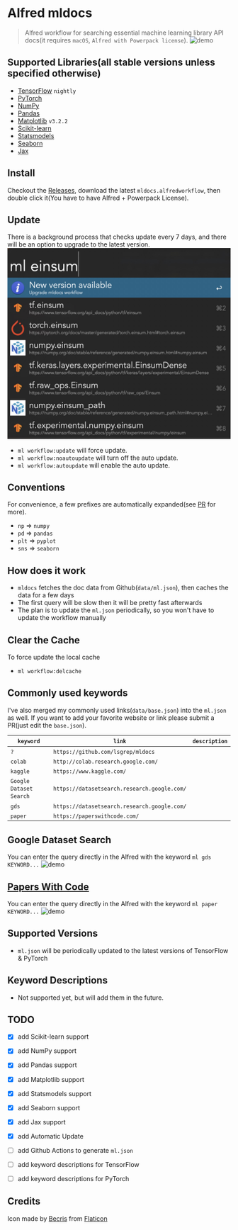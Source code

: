 # Alfred mldocs
> Alfred workflow for searching essential machine learning library API docs(it requires `macOS`, `Alfred with Powerpack license`).
![demo](https://raw.githubusercontent.com/lsgrep/mldocs/master/assets/mldocs.gif)

## Supported Libraries(all stable versions unless specified otherwise)
- [TensorFlow](https://www.tensorflow.org/api_docs/python/tf?hl=en) `nightly`
- [PyTorch](https://pytorch.org/docs/stable/index.html)
- [NumPy](https://numpy.org/doc/stable/reference/)
- [Pandas](https://pandas.pydata.org/docs/reference/index.html)
- [Matplotlib](https://matplotlib.org/3.2.2/api/index.html) `v3.2.2`
- [Scikit-learn](https://scikit-learn.org/stable/modules/classes.html)
- [Statsmodels](https://www.statsmodels.org/stable/index.html)
- [Seaborn](https://seaborn.pydata.org/api.html)
- [Jax](https://jax.readthedocs.io/en/latest/jax.html)

## Install
Checkout the [Releases](https://github.com/lsgrep/mldocs/releases), download the latest `mldocs.alfredworkflow`,
then double click it(You have to have Alfred + Powerpack License).

## Update
There is a background process that checks update every 7 days, 
and there will be an option to upgrade to the latest version.
![demo](https://raw.githubusercontent.com/lsgrep/mldocs/master/assets/update-demo.jpg)

- `ml workflow:update` will force update.
- `ml workflow:noautoupdate` will turn off the auto update.
- `ml workflow:autoupdate` will enable the auto update.

## Conventions
For convenience, a few prefixes are automatically expanded(see [PR](https://github.com/lsgrep/mldocs/pull/8) for more).
- `np` => `numpy`
- `pd` => `pandas`
- `plt` => `pyplot`
- `sns` => `seaborn`

## How does it work
- `mldocs` fetches the doc data from Github(`data/ml.json`), then caches the data for a few days
- The first query will be slow then it will be pretty fast afterwards
- The plan is to update the `ml.json` periodically, so you won't have to update the workflow manually

## Clear the Cache
To force update the local cache
- `ml workflow:delcache`

## Commonly used keywords
I've also merged my commonly used links(`data/base.json`) into the `ml.json` as well. 
If you want to add your favorite website or link please submit a PR(just edit the `base.json`).


| `keyword`   | `link`  | `description`  | 
|---|---|---|
| `?`     | `https://github.com/lsgrep/mldocs`  |   |
| `colab` | `http://colab.research.google.com/`  |   |
| `kaggle` | `https://www.kaggle.com/` |    | 
| `Google Dataset Search` | `https://datasetsearch.research.google.com/` |    | 
| `gds` | `https://datasetsearch.research.google.com/` |    | 
| `paper` | `https://paperswithcode.com/` |    |

## Google Dataset Search
You can enter the query directly in the Alfred with the keyword `ml gds KEYWORD...`
![demo](https://raw.githubusercontent.com/lsgrep/mldocs/master/assets/gds-demo.jpg)

## [Papers With Code](https://paperswithcode.com/)
You can enter the query directly in the Alfred with the keyword `ml paper KEYWORD...`
![demo](https://raw.githubusercontent.com/lsgrep/mldocs/master/assets/papers-with-code-demo.jpg)

## Supported Versions
- `ml.json` will be periodically updated to the latest versions of TensorFlow & PyTorch

## Keyword Descriptions
- Not supported yet, but will add them in the future.

## TODO
- [x] add Scikit-learn support
- [x] add NumPy support
- [x] add Pandas support 
- [x] add Matplotlib support
- [x] add Statsmodels support
- [x] add Seaborn support
- [x] add Jax support
- [x] add Automatic Update
- [ ] add Github Actions to generate `ml.json`
- [ ] add keyword descriptions for TensorFlow
- [ ] add keyword descriptions for PyTorch


## Credits
Icon made by [Becris](https://creativemarket.com/Becris) from [Flaticon](https://www.flaticon.com/)
